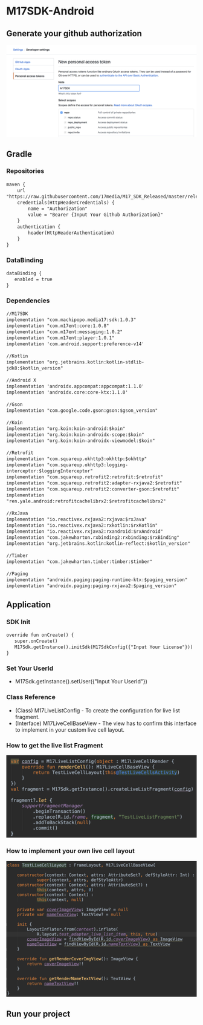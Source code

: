 # M17SDK-Android

## Generate your github authorization
![](website/github_generate_auth.png)

## Gradle
### Repositories
```
maven {
    url "https://raw.githubusercontent.com/17media/M17_SDK_Released/master/releases"
    credentials(HttpHeaderCredentials) {
        name = "Authorization"
        value = "Bearer {Input Your Github Authorization}"
    }
    authentication {
        header(HttpHeaderAuthentication)
    }
}
```

### DataBinding
```
dataBinding {
   enabled = true
}
```

### Dependencies
```
//M17SDK
implementation "com.machipopo.media17:sdk:1.0.3"
implementation "com.m17ent:core:1.0.8"
implementation "com.m17ent:messaging:1.0.2"
implementation "com.m17ent:player:1.0.1"
implementation 'com.android.support:preference-v14'
    
//Kotlin
implementation "org.jetbrains.kotlin:kotlin-stdlib-jdk8:$kotlin_version"

//Android X
implementation 'androidx.appcompat:appcompat:1.1.0'
implementation 'androidx.core:core-ktx:1.1.0'

//Gson
implementation "com.google.code.gson:gson:$gson_version"

//Koin
implementation "org.koin:koin-android:$koin"
implementation "org.koin:koin-androidx-scope:$koin"
implementation "org.koin:koin-androidx-viewmodel:$koin"

//Retrofit
implementation "com.squareup.okhttp3:okhttp:$okhttp"
implementation "com.squareup.okhttp3:logging-interceptor:$loggingInterceptor"
implementation "com.squareup.retrofit2:retrofit:$retrofit"
implementation "com.squareup.retrofit2:adapter-rxjava2:$retrofit"
implementation "com.squareup.retrofit2:converter-gson:$retrofit"
implementation "ren.yale.android:retrofitcachelibrx2:$retrofitcachelibrx2"

//RxJava
implementation "io.reactivex.rxjava2:rxjava:$rxJava"
implementation "io.reactivex.rxjava2:rxkotlin:$rxKotlin"
implementation "io.reactivex.rxjava2:rxandroid:$rxAndroid"
implementation "com.jakewharton.rxbinding2:rxbinding:$rxBinding"
implementation "org.jetbrains.kotlin:kotlin-reflect:$kotlin_version"

//Timber
implementation "com.jakewharton.timber:timber:$timber"

//Paging
implementation "androidx.paging:paging-runtime-ktx:$paging_version"
implementation "androidx.paging:paging-rxjava2:$paging_version"
```

## Application
### SDK Init
```
override fun onCreate() {
   super.onCreate()
   M17Sdk.getInstance().initSdk(M17SdkConfig({"Input Your License"}))
}
```

### Set Your UserId
 - M17Sdk.getInstance().setUser({"Input Your UserId"})

### Class Reference
 - (Class) M17LiveListConfig - To create the configuration for live list fragment.
 - (Interface) M17LiveCellBaseView - The view has to confirm this interface to implement in your custom live cell layout.

### How to get the live list Fragment
![](website/LiveListFragment.png)

### How to implement your own live cell layout
![](website/LiveCellBaseView.png)

## Run your project


